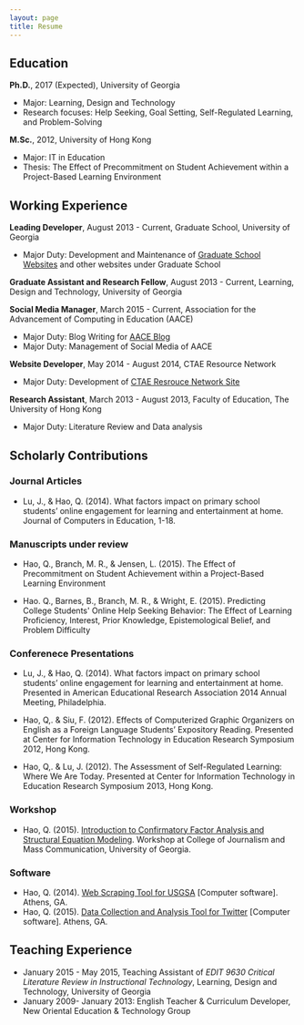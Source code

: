 ```yaml
---
layout: page
title: Resume
---
```


## Education

<strong>Ph.D.</strong>, 2017 (Expected), University of Georgia

* Major: Learning, Design and Technology
* Research focuses: Help Seeking, Goal Setting, Self-Regulated Learning, and Problem-Solving

<strong>M.Sc.</strong>, 2012, University of Hong Kong

* Major: IT in Education
* Thesis: The Effect of Precommitment on Student Achievement within a Project-Based Learning Environment

## Working Experience

<strong>Leading Developer</strong>, August 2013 - Current, Graduate School, University of Georgia

* Major Duty: Development and Maintenance of <a href="grad.uga.edu">Graduate School Websites</a> and other websites under Graduate School

<strong>Graduate Assistant and Research Fellow</strong>, August 2013 - Current, Learning, Design and Technology, University of Georgia

<strong>Social Media Manager</strong>, March 2015 - Current, Association for the Advancement of Computing in Education (AACE)

* Major Duty: Blog Writing for <a href="http://blog.aace.org/author/neohao/">AACE Blog</a>
* Major Duty: Management of Social Media of AACE

<strong>Website Developer</strong>, May 2014 - August 2014, CTAE Resource Network

* Major Duty: Development of <a href="http://gactaern.org/clusters/index.php">CTAE Resrouce Network Site</a>

<strong>Research Assistant</strong>, March 2013 - August 2013, Faculty of Education, The University of Hong Kong

* Major Duty: Literature Review and Data analysis

## Scholarly Contributions

### Journal Articles

* Lu, J., & Hao, Q. (2014). What factors impact on primary school students’ online engagement for learning and entertainment at home. Journal of Computers in Education, 1-18.

### Manuscripts under review

* Hao, Q., Branch, M. R., & Jensen, L. (2015). The Effect of Precommitment on Student Achievement within a Project-Based Learning Environment

* Hao. Q., Barnes, B., Branch, M. R., & Wright, E. (2015). Predicting College Students' Online Help Seeking Behavior: The Effect of Learning Proficiency, Interest, Prior Knowledge, Epistemological Belief, and Problem Difficulty

### Conferenece Presentations

* Lu, J., & Hao, Q. (2014). What factors impact on primary school students’ online engagement for learning and entertainment at home. Presented in American Educational Research Association 2014 Annual Meeting, Philadelphia.

* Hao, Q,. & Siu, F. (2012). Effects of Computerized Graphic Organizers on English as a Foreign Language Students’ Expository Reading. Presented at Center for Information Technology in Education Research Symposium 2012, Hong Kong.

* Hao, Q,. & Lu, J. (2012). The Assessment of Self-Regulated Learning: Where We Are Today. Presented at Center for Information Technology in Education Research Symposium 2013, Hong Kong.

### Workshop

* Hao, Q. (2015). <a href="http://neo-hao.github.io/sem/">Introduction to Confirmatory Factor Analysis and Structural Equation Modeling</a>. Workshop at College of Journalism and Mass Communication, University of Georgia.

### Software

* Hao, Q. (2014). <a href="https://github.com/Neo-Hao/Web-Scraping-from-USGSA">Web Scraping Tool for USGSA</a> [Computer software]. Athens, GA.
* Hao, Q. (2015). <a href="https://github.com/Neo-Hao/TwitterHashtagR">Data Collection and Analysis Tool for Twitter</a> [Computer software]. Athens, GA.

## Teaching Experience

* January 2015 - May 2015, Teaching Assistant of <em>EDIT 9630 Critical Literature Review in Instructional Technology</em>, Learning, Design and Technology, University of Georgia
* January 2009- January 2013: English Teacher & Curriculum Developer, New Oriental Education & Technology Group